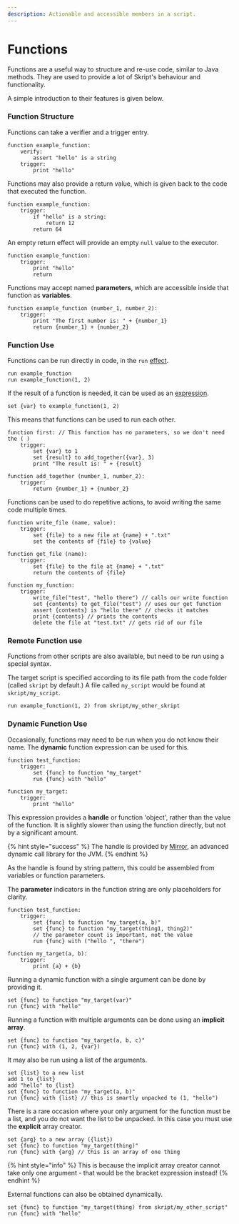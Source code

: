 ```yaml
---
description: Actionable and accessible members in a script.
---
```


# Functions

Functions are a useful way to structure and re-use code, similar to Java methods. They are used to provide a lot of Skript's behaviour and functionality.

A simple introduction to their features is given below.

### Function Structure

Functions can take a verifier and a trigger entry.

```clike
function example_function:
    verify:
        assert "hello" is a string
    trigger:
        print "hello"
```

Functions may also provide a return value, which is given back to the code that executed the function.

```clike
function example_function:
    trigger:
        if "hello" is a string:
            return 12
        return 64
```

An empty return effect will provide an empty `null` value to the executor.

```clike
function example_function:
    trigger:
        print "hello"
        return
```

Functions may accept named **parameters**, which are accessible inside that function as **variables**.&#x20;

```clike
function example_function (number_1, number_2):
    trigger:
        print "The first number is: " + {number_1}
        return {number_1} + {number_2}
```

### Function Use

Functions can be run directly in code, in the `run` [effect](../effects/).

```clike
run example_function
run example_function(1, 2)
```

If the result of a function is needed, it can be used as an [expression](../expressions.md).

```clike
set {var} to example_function(1, 2)
```

This means that functions can be used to run each other.

```clike
function first: // This function has no parameters, so we don't need the ( )
    trigger:
        set {var} to 1
        set {result} to add_together({var}, 3)
        print "The result is: " + {result}

function add_together (number_1, number_2):
    trigger:
        return {number_1} + {number_2}
```

Functions can be used to do repetitive actions, to avoid writing the same code multiple times.

```clike
function write_file (name, value):
    trigger:
        set {file} to a new file at {name} + ".txt"
        set the contents of {file} to {value}

function get_file (name):
    trigger:
        set {file} to the file at {name} + ".txt"
        return the contents of {file}

function my_function:
    trigger:
        write_file("test", "hello there") // calls our write function
        set {contents} to get_file("test") // uses our get function
        assert {contents} is "hello there" // checks it matches
        print {contents} // prints the contents
        delete the file at "test.txt" // gets rid of our file
```

### Remote Function use

Functions from other scripts are also available, but need to be run using a special syntax.

The target script is specified according to its file path from the code folder (called `skript` by default.) A file called `my_script` would be found at `skript/my_script`.

```clike
run example_function(1, 2) from skript/my_other_skript
```

### Dynamic Function Use

Occasionally, functions may need to be run when you do not know their name. The **dynamic** function expression can be used for this.

```clike
function test_function:
    trigger:
        set {func} to function "my_target"
        run {func} with "hello"

function my_target:
    trigger:
        print "hello"
```

This expression provides a **handle** or function 'object', rather than the value of the function. It is slightly slower than using the function directly, but not by a significant amount.

{% hint style="success" %}
The handle is provided by [Mirror](https://github.com/Moderocky/Mirror), an advanced dynamic call library for the JVM.
{% endhint %}

As the handle is found by string pattern, this could be assembled from variables or function parameters.

The **parameter** indicators in the function string are only placeholders for clarity.

```clike
function test_function:
    trigger:
        set {func} to function "my_target(a, b)"
        set {func} to function "my_target(thing1, thing2)"
        // the parameter count is important, not the value
        run {func} with ("hello ", "there")

function my_target(a, b):
    trigger:
        print {a} + {b}
```

Running a dynamic function with a single argument can be done by providing it.

```clike
set {func} to function "my_target(var)"
run {func} with "hello"
```

Running a function with multiple arguments can be done using an **implicit array**.

```clike
set {func} to function "my_target(a, b, c)"
run {func} with (1, 2, {var})
```

It may also be run using a list of the arguments.

```clike
set {list} to a new list
add 1 to {list}
add "hello" to {list}
set {func} to function "my_target(a, b)"
run {func} with {list} // this is smartly unpacked to (1, "hello")
```

There is a rare occasion where your only argument for the function must be a list, and you do not want the list to be unpacked. In this case you must use the **explicit** array creator.

```clike
set {arg} to a new array ({list})
set {func} to function "my_target(thing)"
run {func} with {arg} // this is an array of one thing
```

{% hint style="info" %}
This is because the implicit array creator cannot take only one argument - that would be the bracket expression instead!
{% endhint %}

External functions can also be obtained dynamically.

```clike
set {func} to function "my_target(thing) from skript/my_other_script"
run {func} with "hello"
```
